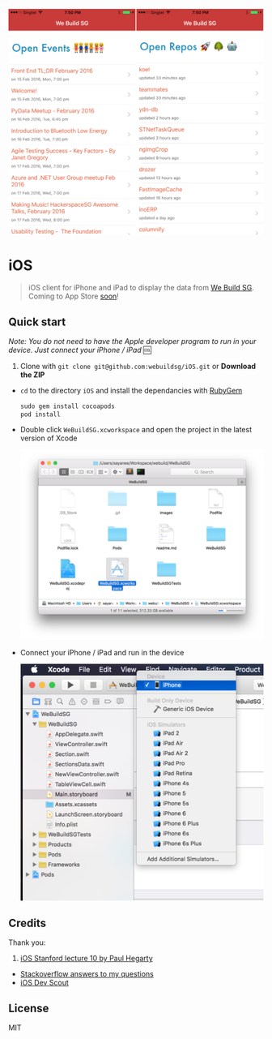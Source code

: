![](images/screenshot.jpg)

# iOS

> iOS client for iPhone and iPad to display the data from [We Build SG](https://webuild.sg/). Coming to App Store [soon](https://github.com/webuildsg/iOS/issues/5)!

## Quick start

*Note: You do not need to have the Apple developer program to run in your device. Just connect your iPhone / iPad* :cool:

1. Clone with `git clone git@github.com:webuildsg/iOS.git` or **Download the ZIP**
- `cd` to the directory `iOS` and install the dependancies with [RubyGem](https://rubygems.org/)

  ```shell
  sudo gem install cocoapods
  pod install
  ```
- Double click `WeBuildSG.xcworkspace` and open the project in the latest version of Xcode

  ![](images/workspace.png)
- Connect your iPhone / iPad and run in the device

  ![](images/run.png)

## Credits

Thank you:

1. [iOS Stanford lecture 10 by Paul Hegarty](https://itunes.apple.com/en/course/developing-ios-8-apps-swift/id961180099)
- [Stackoverflow answers to my questions](https://stackoverflow.com/users/496797/sayanee?tab=questions)
- [iOS Dev Scout](http://iosdevscout.com/)

## License

MIT
